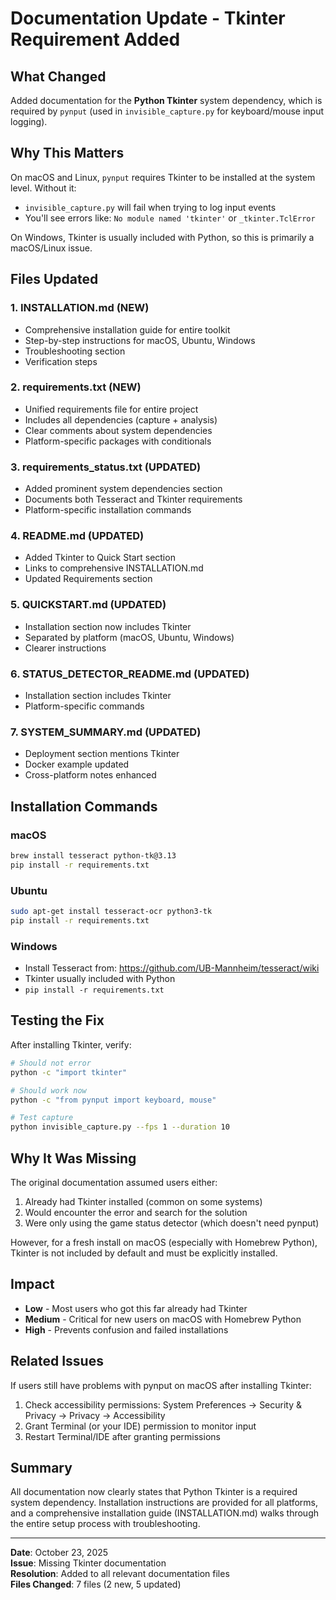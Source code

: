 # Documentation Update - Tkinter Requirement Added

## What Changed

Added documentation for the **Python Tkinter** system dependency, which is required by `pynput` (used in `invisible_capture.py` for keyboard/mouse input logging).

## Why This Matters

On macOS and Linux, `pynput` requires Tkinter to be installed at the system level. Without it:
- `invisible_capture.py` will fail when trying to log input events
- You'll see errors like: `No module named 'tkinter'` or `_tkinter.TclError`

On Windows, Tkinter is usually included with Python, so this is primarily a macOS/Linux issue.

## Files Updated

### 1. **INSTALLATION.md** (NEW)
- Comprehensive installation guide for entire toolkit
- Step-by-step instructions for macOS, Ubuntu, Windows
- Troubleshooting section
- Verification steps

### 2. **requirements.txt** (NEW)
- Unified requirements file for entire project
- Includes all dependencies (capture + analysis)
- Clear comments about system dependencies
- Platform-specific packages with conditionals

### 3. **requirements_status.txt** (UPDATED)
- Added prominent system dependencies section
- Documents both Tesseract and Tkinter requirements
- Platform-specific installation commands

### 4. **README.md** (UPDATED)
- Added Tkinter to Quick Start section
- Links to comprehensive INSTALLATION.md
- Updated Requirements section

### 5. **QUICKSTART.md** (UPDATED)
- Installation section now includes Tkinter
- Separated by platform (macOS, Ubuntu, Windows)
- Clearer instructions

### 6. **STATUS_DETECTOR_README.md** (UPDATED)
- Installation section includes Tkinter
- Platform-specific commands

### 7. **SYSTEM_SUMMARY.md** (UPDATED)
- Deployment section mentions Tkinter
- Docker example updated
- Cross-platform notes enhanced

## Installation Commands

### macOS
```bash
brew install tesseract python-tk@3.13
pip install -r requirements.txt
```

### Ubuntu
```bash
sudo apt-get install tesseract-ocr python3-tk
pip install -r requirements.txt
```

### Windows
- Install Tesseract from: https://github.com/UB-Mannheim/tesseract/wiki
- Tkinter usually included with Python
- `pip install -r requirements.txt`

## Testing the Fix

After installing Tkinter, verify:

```bash
# Should not error
python -c "import tkinter"

# Should work now
python -c "from pynput import keyboard, mouse"

# Test capture
python invisible_capture.py --fps 1 --duration 10
```

## Why It Was Missing

The original documentation assumed users either:
1. Already had Tkinter installed (common on some systems)
2. Would encounter the error and search for the solution
3. Were only using the game status detector (which doesn't need pynput)

However, for a fresh install on macOS (especially with Homebrew Python), Tkinter is not included by default and must be explicitly installed.

## Impact

- **Low** - Most users who got this far already had Tkinter
- **Medium** - Critical for new users on macOS with Homebrew Python
- **High** - Prevents confusion and failed installations

## Related Issues

If users still have problems with pynput on macOS after installing Tkinter:
1. Check accessibility permissions: System Preferences → Security & Privacy → Privacy → Accessibility
2. Grant Terminal (or your IDE) permission to monitor input
3. Restart Terminal/IDE after granting permissions

## Summary

All documentation now clearly states that Python Tkinter is a required system dependency. Installation instructions are provided for all platforms, and a comprehensive installation guide (INSTALLATION.md) walks through the entire setup process with troubleshooting.

---

**Date**: October 23, 2025  
**Issue**: Missing Tkinter documentation  
**Resolution**: Added to all relevant documentation files  
**Files Changed**: 7 files (2 new, 5 updated)
